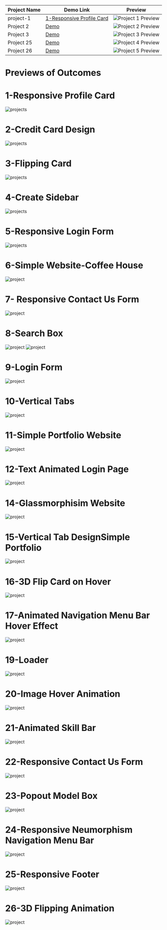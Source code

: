 | Project Name | Demo Link | Preview |
|--------------|-----------|---------|
| project-1    | [1-Responsive Profile Card](https://github.com/asyylz/Html-Css-Repo-SelfStudy/tree/5510abe1983f5fba8c9f0b1496e570e2f6682ccd/50%20html-css%20projects/1-Responsive%20Profile%20Card) | ![Project 1 Preview](/50%20html-css%20projects/0-Screen%20Shots/9-Login%20Form.jpg)|
| Project 2    | [Demo](#) | ![Project 2 Preview](/50%20html-css%20projects/0-Screen%20Shots/2-credit%20card%20design.jpg)|
| Project 3    | [Demo](#) | ![Project 3 Preview](/50%20html-css%20projects/0-Screen%20Shots/3-flipping-card.jpg) |
| Project 25   | [Demo](#) | ![Project 4 Preview](/50%20html-css%20projects/0-Screen%20Shots/4-create%20sidebar.jpg) |
| Project 26   | [Demo](#) | ![Project 5 Preview](/50%20html-css%20projects/0-Screen%20Shots/5-Responsive%20Login%20Form.jpg) |




# Previews of Outcomes

# 1-Responsive Profile Card

![projects](/50%20html-css%20projects/0-Screen%20Shots/9-Login%20Form.jpg)

# 2-Credit Card Design

![projects](/50%20html-css%20projects/0-Screen%20Shots/2-credit%20card%20design.jpg)

# 3-Flipping Card

![projects](/50%20html-css%20projects/0-Screen%20Shots/3-flipping-card.jpg)

# 4-Create Sidebar

![projects](/50%20html-css%20projects/0-Screen%20Shots/4-create%20sidebar.jpg)

# 5-Responsive Login Form

![projects](/50%20html-css%20projects/0-Screen%20Shots/5-Responsive%20Login%20Form.jpg)

# 6-Simple Website-Coffee House

![project](/50%20html-css%20projects/0-Screen%20Shots/6-Asy%20Coffee%20House.jpeg)

# 7- Responsive Contact Us Form

![project](/50%20html-css%20projects/0-Screen%20Shots/7-%20Responsive%20Contact%20Us%20Form.jpg)

# 8-Search Box

![project](/50%20html-css%20projects/0-Screen%20Shots/8-Search%20Box-close.jpg)
![project](/50%20html-css%20projects/0-Screen%20Shots/8-Search%20Box-open.jpg)

# 9-Login Form

![project](/50%20html-css%20projects/0-Screen%20Shots/9-Login%20Form.jpg)

# 10-Vertical Tabs

![project](/50%20html-css%20projects/0-Screen%20Shots/10-Vertical%20tabs.jpg)

# 11-Simple Portfolio Website

![project](/50%20html-css%20projects/0-Screen%20Shots/11-Simple%20Portfolio%20Website.jpg)

# 12-Text Animated Login Page

![project](/50%20html-css%20projects/0-Screen%20Shots/12-Text%20Animated%20Login%20Page.jpg)

# 14-Glassmorphisim Website

![project](/50%20html-css%20projects/0-Screen%20Shots/13-Glassmorphisim%20Website.jpg)

# 15-Vertical Tab DesignSimple Portfolio

![project](/50%20html-css%20projects/0-Screen%20Shots/15-Vertical%20Tab%20DesignSimple%20Portfolio.jpg)

# 16-3D Flip Card on Hover

![project](/50%20html-css%20projects/0-Screen%20Shots/16-3D%20Flip%20Card%20on%20Hover.jpg)

# 17-Animated Navigation Menu Bar Hover Effect

![project](/50%20html-css%20projects/0-Screen%20Shots/17-Animated%20Navigation%20Menu%20Bar%20Hover%20Effect.jpg)

# 19-Loader

![project](/50%20html-css%20projects/0-Screen%20Shots/19-Loader.jpg)

# 20-Image Hover Animation

![project](/50%20html-css%20projects/0-Screen%20Shots/20-Image%20Hover%20Animation%20.jpg)

# 21-Animated Skill Bar

![project](/50%20html-css%20projects/0-Screen%20Shots/21-Animated%20Skill%20Bar.jpg)

# 22-Responsive Contact Us Form

![project](/50%20html-css%20projects/0-Screen%20Shots/22-Responsive%20Contact%20Us%20Form.jpg)

# 23-Popout Model Box

![project](/50%20html-css%20projects/0-Screen%20Shots/23-Popout%20Model%20Box.jpg)

# 24-Responsive Neumorphism Navigation Menu Bar

![project](/50%20html-css%20projects/0-Screen%20Shots/24-Responsive%20Neumorphism%20Navigation%20Menu%20Bar.jpg)

# 25-Responsive Footer

![project](/50%20html-css%20projects/0-Screen%20Shots/25-Responsive%20Footer.jpg)

# 26-3D Flipping Animation

![project](/50%20html-css%20projects/0-Screen%20Shots/26-3D%20Flipping%20Animation.jpg)
